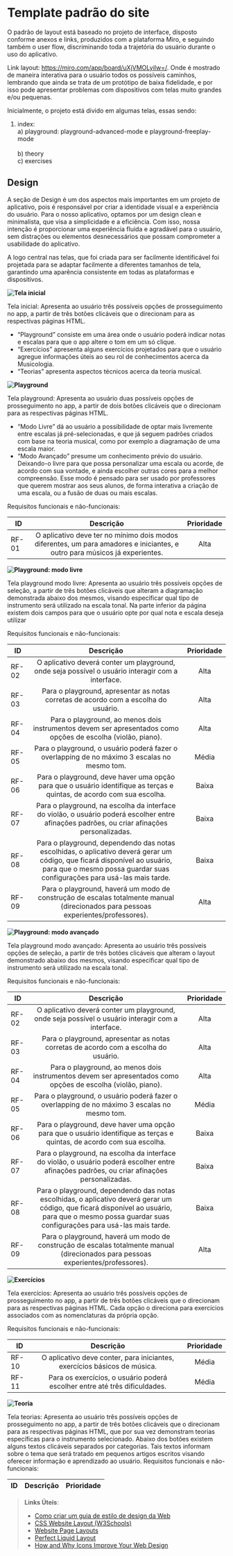 # Template padrão do site

O padrão de layout está baseado no projeto de interface, disposto conforme anexos e links, produzidos com a plataforma Miro, e seguindo também o user flow, discriminando toda a trajetória do usuário durante o uso do aplicativo.
<br>

Link layout:
https://miro.com/app/board/uXjVMOLyiIw=/. 
Onde é mostrado de maneira interativa para o usuário todos os possíveis caminhos, lembrando que ainda se trata de um protótipo de baixa fidelidade, e por isso pode apresentar problemas com dispositivos com telas muito grandes e/ou pequenas.
<br>

Inicialmente, o projeto está divido em algumas telas, essas sendo:

1. index:<br> 
    a) playground: playground-advanced-mode e playground-freeplay-mode
    <br>    
    b) theory<br>
    c) exercises

## Design
A seção de Design é um dos aspectos mais importantes em um projeto de aplicativo, pois é responsável por criar a identidade visual e a experiência do usuário. Para o nosso aplicativo, optamos por um design clean e minimalista, que visa a simplicidade e a eficiência. Com isso, nossa intenção é proporcionar uma experiência fluida e agradável para o usuário, sem distrações ou elementos desnecessários que possam comprometer a usabilidade do aplicativo.

A logo central nas telas, que foi criada para ser facilmente identificável foi projetada para se adaptar facilmente a diferentes tamanhos de tela, garantindo uma aparência consistente em todas as plataformas e dispositivos.


**![Tela inicial](./img/tela_inicial.png)**
<br>

Tela inicial: Apresenta ao usuário três possíveis opções de prosseguimento no app, a partir de três botões clicáveis que o direcionam para as respectivas páginas HTML. 
* “Playground” consiste em uma área onde o usuário poderá indicar notas e escalas para que o app altere o tom em um só clique. 
* “Exercícios” apresenta alguns exercícios projetados para que o usuário agregue informações úteis ao seu rol de conhecimentos acerca da Musicologia.
* “Teorias” apresenta aspectos técnicos acerca da teoria musical.

**![Playground](./img/playground.png)**
<br>

Tela playground: Apresenta ao usuário duas possíveis opções de prosseguimento no app, a partir de dois botões clicáveis que o direcionam para as respectivas páginas HTML. 
* “Modo Livre” dá ao usuário a possibilidade de optar mais livremente entre escalas já pré-selecionadas, e que já seguem padrões criados com base na teoria musical, como por exemplo a diagramação de uma escala maior. 
* “Modo Avançado” presume um conhecimento prévio do usuário. Deixando-o livre para que possa personalizar uma escala ou acorde, de acordo com sua vontade, e ainda escolher outras cores para a melhor compreensão. Esse modo é pensado para ser usado por professores que querem mostrar aos seus alunos, de forma interativa a criação de uma escala, ou a fusão de duas ou mais escalas.

Requisitos funcionais e não-funcionais:

| ID    |                                                                                               Descrição                                                                                               | Prioridade |
|-------|:-----------------------------------------------------------------------------------------------------------------------------------------------------------------------------------------------------:|:----------:|
| RF-01 | O aplicativo deve ter no mínimo dois modos diferentes, um para amadores e iniciantes, e outro para músicos já experientes.                                                                            | Alta     

**![Playground: modo livre](./img/playground_modo_livre.png)** 
<br>

Tela playground modo livre: Apresenta ao usuário três possíveis opções de seleção, a partir de três botões clicáveis que alteram a diagramação demonstrada abaixo dos mesmos, visando especificar qual tipo de instrumento será utilizado na escala tonal. Na parte inferior da página existem dois campos para que o usuário opte por qual nota e escala deseja utilizar

Requisitos funcionais e não-funcionais:

| ID    |                                                                                               Descrição                                                                                               | Prioridade |
|-------|:-----------------------------------------------------------------------------------------------------------------------------------------------------------------------------------------------------:|:----------:|
| RF-02 | O aplicativo deverá conter um playground, onde seja possível o usuário interagir com a interface.                                                                                                     | Alta       |
| RF-03 | Para o playground, apresentar as notas corretas de acordo com a escolha do usuário.                                                                                                                   | Alta       |
| RF-04 | Para o playground, ao menos dois instrumentos devem ser apresentados como opções de escolha (violão, piano).                                                                                          | Alta       |
| RF-05 | Para o playground, o usuário poderá fazer o overlapping de no máximo 3 escalas no mesmo tom.                                                                                                          | Média      |
| RF-06 | Para o playground, deve haver uma opção para que o usuário identifique as terças e quintas, de acordo com sua escolha.                                                                                | Baixa      |
| RF-07 | Para o playground, na escolha da interface do violão, o usuário poderá escolher entre afinações padrões, ou criar afinações personalizadas.                                                           | Baixa      |
| RF-08 | Para o playground, dependendo das notas escolhidas, o aplicativo deverá gerar um código, que ficará disponível ao usuário, para que o mesmo possa guardar suas configurações para usá-las mais tarde. | Baixa      |
| RF-09 | Para o playground, haverá um modo de construção de escalas totalmente manual (direcionados para pessoas experientes/professores).                                                                     | Alta       |

**![Playground: modo avançado](./img/playground_modo_avan%C3%A7ado.png)** 
<br>

Tela playground modo avançado: Apresenta ao usuário três possíveis opções de seleção, a partir de três botões clicáveis que alteram o layout demonstrado abaixo dos mesmos, visando especificar qual tipo de instrumento será utilizado na escala tonal.

Requisitos funcionais e não-funcionais:

| ID    |                                                                                               Descrição                                                                                               | Prioridade |
|-------|:-----------------------------------------------------------------------------------------------------------------------------------------------------------------------------------------------------:|:----------:|
| RF-02 | O aplicativo deverá conter um playground, onde seja possível o usuário interagir com a interface.                                                                                                     | Alta       |
| RF-03 | Para o playground, apresentar as notas corretas de acordo com a escolha do usuário.                                                                                                                   | Alta       |
| RF-04 | Para o playground, ao menos dois instrumentos devem ser apresentados como opções de escolha (violão, piano).                                                                                          | Alta       |
| RF-05 | Para o playground, o usuário poderá fazer o overlapping de no máximo 3 escalas no mesmo tom.                                                                                                          | Média      |
| RF-06 | Para o playground, deve haver uma opção para que o usuário identifique as terças e quintas, de acordo com sua escolha.                                                                                | Baixa      |
| RF-07 | Para o playground, na escolha da interface do violão, o usuário poderá escolher entre afinações padrões, ou criar afinações personalizadas.                                                           | Baixa      |
| RF-08 | Para o playground, dependendo das notas escolhidas, o aplicativo deverá gerar um código, que ficará disponível ao usuário, para que o mesmo possa guardar suas configurações para usá-las mais tarde. | Baixa      |
| RF-09 | Para o playground, haverá um modo de construção de escalas totalmente manual (direcionados para pessoas experientes/professores).                                                                     | Alta       |

**![Exercícios](./img/exercicios.png)** 
<br>

Tela exercícios: Apresenta ao usuário três possíveis opções de prosseguimento no app, a partir de três botões clicáveis que o direcionam para as respectivas páginas HTML. Cada opção o direciona para exercícios associados com as nomenclaturas da própria opção.

Requisitos funcionais e não-funcionais:

| ID    |                                                                                               Descrição                                                                                               | Prioridade |
|-------|:-----------------------------------------------------------------------------------------------------------------------------------------------------------------------------------------------------:|:----------:|
| RF-10 | O aplicativo deve conter, para iniciantes, exercícios básicos de música.                                                                                                                              | Média      |
| RF-11 | Para os exercícios, o usuário poderá escolher entre até três dificuldades.                                                                                                                            | Média      |

**![Teoria](./img/teoria.png)**
<br>

Tela teorias: Apresenta ao usuário três possíveis opções de prosseguimento no app, a partir de três botões clicáveis que o direcionam para as respectivas páginas HTML, que por sua vez demonstram teorias específicas para o instrumento selecionado. Abaixo dos botões existem alguns textos clicáveis separados por categorias. Tais textos informam sobre o tema que será tratado em pequenos artigos escritos visando oferecer informação e aprendizado ao usuário.
Requisitos funcionais e não-funcionais:

| ID    |                                                                                               Descrição                                                                                               | Prioridade |
|-------|:-----------------------------------------------------------------------------------------------------------------------------------------------------------------------------------------------------:|:----------:|


> **Links Úteis**:
>
> -  [Como criar um guia de estilo de design da Web](https://edrodrigues.com.br/blog/como-criar-um-guia-de-estilo-de-design-da-web/#)
> - [CSS Website Layout (W3Schools)](https://www.w3schools.com/css/css_website_layout.asp)
> - [Website Page Layouts](http://www.cellbiol.com/bioinformatics_web_development/chapter-3-your-first-web-page-learning-html-and-css/website-page-layouts/)
> - [Perfect Liquid Layout](https://matthewjamestaylor.com/perfect-liquid-layouts)
> - [How and Why Icons Improve Your Web Design](https://usabilla.com/blog/how-and-why-icons-improve-you-web-design/)

